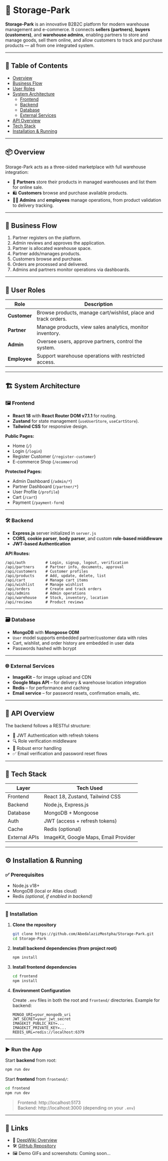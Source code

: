 # 🏢 Storage-Park

**Storage-Park** is an innovative B2B2C platform for modern warehouse management and e-commerce. It connects **sellers (partners)**, **buyers (customers)**, and **warehouse admins**, enabling partners to store and manage goods, sell them online, and allow customers to track and purchase products — all from one integrated system.

---

## 📌 Table of Contents

- [Overview](#-overview)
- [Business Flow](#-business-flow)
- [User Roles](#-user-roles)
- [System Architecture](#%EF%B8%8F-system-architecture)
  - [Frontend](#-frontend)
  - [Backend](#%EF%B8%8F-database)
  - [Database](#%EF%B8%8F-database)
  - [External Services](#-external-services)
- [API Overview](#-api-overview)
- [Tech Stack](#-tech-stack)
- [Installation & Running](#%EF%B8%8F-installation--running)

---

## 📦 Overview

Storage-Park acts as a three-sided marketplace with full warehouse integration:

- 🧾 **Partners** store their products in managed warehouses and list them for online sale.
- 🛍️ **Customers** browse and purchase available products.
- 🧑‍💼 **Admins** and **employees** manage operations, from product validation to delivery tracking.

---

## 🔁 Business Flow

1. Partner registers on the platform.
2. Admin reviews and approves the application.
3. Partner is allocated warehouse space.
4. Partner adds/manages products.
5. Customers browse and purchase.
6. Orders are processed and delivered.
7. Admins and partners monitor operations via dashboards.

---

## 👥 User Roles

| Role        | Description |
|-------------|-------------|
| **Customer** | Browse products, manage cart/wishlist, place and track orders. |
| **Partner**  | Manage products, view sales analytics, monitor inventory. |
| **Admin**    | Oversee users, approve partners, control the system. |
| **Employee** | Support warehouse operations with restricted access. |

---

## 🏗️ System Architecture

### 🖼️ Frontend

- **React 18** with **React Router DOM v7.1.1** for routing.
- **Zustand** for state management (`useUserStore`, `useCartStore`).
- **Tailwind CSS** for responsive design.

**Public Pages:**
- Home (`/`)
- Login (`/login`)
- Register Customer (`/register-customer`)
- E-commerce Shop (`/ecommerce`)

**Protected Pages:**
- Admin Dashboard (`/admin/*`)
- Partner Dashboard (`/partner/*`)
- User Profile (`/profile`)
- Cart (`/cart`)
- Payment (`/payment-form`)

---

### 🛠️ Backend

- **Express.js** server initialized in `server.js`
- **CORS**, **cookie parser**, **body parser**, and custom **role-based middleware**
- **JWT-based Authentication**

**API Routes:**

```
/api/auth         # Login, signup, logout, verification
/api/partners     # Partner info, documents, approval
/api/customers    # Customer profiles
/api/products     # Add, update, delete, list
/api/cart         # Manage cart items
/api/wishlist     # Manage wishlist
/api/orders       # Create and track orders
/api/admins       # Admin operations
/api/warehouse    # Stock, inventory, location
/api/reviews      # Product reviews
```

---

### 🗃️ Database

- **MongoDB** with **Mongoose ODM**
- `User` model supports embedded partner/customer data with roles
- Cart, wishlist, and order history are embedded in user data
- Passwords hashed with bcrypt

---

### 🌐 External Services

- **ImageKit** – for image upload and CDN
- **Google Maps API** – for delivery & warehouse location integration
- **Redis** – for performance and caching
- **Email service** – for password resets, confirmation emails, etc.

---

## 📡 API Overview

The backend follows a RESTful structure:

- 🔐 JWT Authentication with refresh tokens
- 🔍 Role verification middleware
- 🧪 Robust error handling
- ✅ Email verification and password reset flows

---

## 🧰 Tech Stack

| Layer       | Tech Used |
|-------------|-----------|
| Frontend    | React 18, Zustand, Tailwind CSS |
| Backend     | Node.js, Express.js |
| Database    | MongoDB + Mongoose |
| Auth        | JWT (access + refresh tokens) |
| Cache       | Redis (optional) |
| External APIs | ImageKit, Google Maps, Email Provider |

---

## ⚙️ Installation & Running

### ✅ Prerequisites
- Node.js v18+
- MongoDB (local or Atlas cloud)
- Redis *(optional, if enabled in backend)*

---

### 🔧 Installation

1. **Clone the repository**
   ```bash
   git clone https://github.com/AbedalazizMostpha/Storage-Park.git
   cd Storage-Park
   ```

2. **Install backend dependencies (from project root)**
   ```bash
   npm install
   ```

3. **Install frontend dependencies**
   ```bash
   cd frontend
   npm install
   ```

4. **Environment Configuration**

   Create `.env` files in both the root and `frontend/` directories. Example for backend:
   ```env
   MONGO_URI=your_mongodb_uri
   JWT_SECRET=your_jwt_secret
   IMAGEKIT_PUBLIC_KEY=...
   IMAGEKIT_PRIVATE_KEY=...
   REDIS_URL=redis://localhost:6379
   ```

---

### ▶️ Run the App

Start **backend** from root:
```bash
npm run dev
```

Start **frontend** from `frontend/`:
```bash
cd frontend
npm run dev
```

> Frontend: http://localhost:5173  
> Backend: http://localhost:3000 (depending on your `.env`)

---

## 🔗 Links

- 🔗 [DeepWiki Overview](https://deepwiki.com/AbedalazizMostpha/Storage-Park)
- 🛠️ [GitHub Repository](https://github.com/AbedalazizMostpha/Storage-Park)
- 🖼️ Demo GIFs and screenshots: Coming soon...
